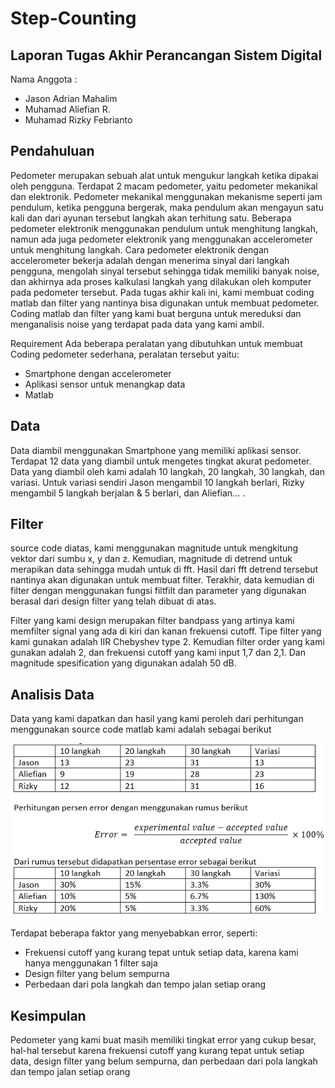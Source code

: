 # Step-Counting

## Laporan Tugas Akhir Perancangan Sistem Digital
Nama Anggota :
- Jason Adrian Mahalim
- Muhamad Aliefian R.
- Muhamad Rizky Febrianto

## Pendahuluan
Pedometer merupakan sebuah alat untuk mengukur langkah ketika dipakai oleh pengguna. Terdapat 2 macam pedometer, yaitu pedometer mekanikal dan elektronik. Pedometer mekanikal menggunakan mekanisme seperti jam pendulum, ketika pengguna bergerak, maka pendulum akan mengayun satu kali dan dari ayunan tersebut langkah akan terhitung satu. Beberapa pedometer elektronik menggunakan pendulum untuk menghitung langkah, namun ada juga pedometer elektronik yang menggunakan accelerometer untuk menghitung langkah. Cara pedometer elektronik dengan accelerometer bekerja adalah dengan menerima sinyal dari langkah pengguna, mengolah sinyal tersebut sehingga tidak memiliki banyak noise, dan akhirnya ada proses kalkulasi langkah yang dilakukan oleh komputer pada pedometer tersebut. Pada tugas akhir kali ini, kami membuat coding matlab dan filter yang nantinya bisa digunakan untuk membuat pedometer. Coding matlab dan filter yang kami buat berguna untuk mereduksi dan menganalisis noise yang terdapat pada data yang kami ambil. 

Requirement
Ada beberapa peralatan yang dibutuhkan untuk membuat Coding pedometer sederhana, peralatan tersebut yaitu:
- Smartphone dengan accelerometer
- Aplikasi sensor untuk menangkap data
- Matlab

## Data
Data diambil menggunakan Smartphone yang memiliki aplikasi sensor. Terdapat 12 data yang diambil untuk mengetes tingkat akurat pedometer. Data yang diambil oleh kami adalah 10 langkah, 20 langkah, 30 langkah, dan variasi. Untuk variasi sendiri Jason mengambil 10 langkah berlari, Rizky mengambil 5 langkah berjalan & 5 berlari, dan Aliefian… . 


## Filter

source code diatas, kami menggunakan magnitude untuk mengkitung vektor dari sumbu x, y dan z. Kemudian, magnitude di detrend untuk merapikan data sehingga mudah untuk di fft. Hasil dari fft detrend tersebut nantinya akan digunakan untuk membuat filter. Terakhir, data kemudian di filter dengan menggunakan fungsi filtfilt dan parameter yang digunakan berasal dari design filter yang telah dibuat di atas.

Filter yang kami design merupakan filter bandpass yang artinya kami memfilter signal yang ada di kiri dan kanan frekuensi cutoff. Tipe filter yang kami gunakan adalah IIR Chebyshev type 2. Kemudian filter order yang kami gunakan adalah 2, dan frekuensi cutoff yang kami input 1,7 dan 2,1. Dan magnitude spesification yang digunakan adalah 50 dB.

## Analisis Data

Data yang kami dapatkan dan hasil yang kami peroleh dari perhitungan menggunakan source code matlab kami adalah sebagai berikut

![Image description](Gambar1.png)

Terdapat beberapa faktor yang menyebabkan error, seperti:
- Frekuensi cutoff yang kurang tepat untuk setiap data, karena kami hanya menggunakan 1 filter saja
- Design filter yang belum sempurna
- Perbedaan dari pola langkah dan tempo jalan setiap orang


## Kesimpulan

Pedometer yang kami buat masih memiliki tingkat error yang cukup besar, hal-hal tersebut karena frekuensi cutoff yang kurang tepat untuk setiap data, design filter yang belum sempurna, dan perbedaan dari pola langkah dan tempo jalan setiap orang



 
